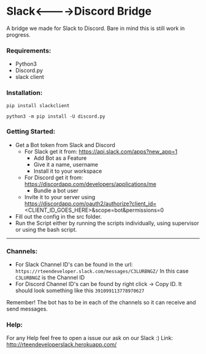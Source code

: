 # Slack<---->Discord Bridge 
A bridge we made for Slack to Discord. Bare in mind this is still work in progress.

### Requirements:
* Python3 
* Discord.py
* slack client

### Installation:
`pip install slackclient`

`python3 -m pip install -U discord.py`

### Getting Started:
* Get a Bot token from Slack and Discord
  * For Slack get it from: https://api.slack.com/apps?new_app=1
      * Add Bot as a Feature
      * Give it a name, username
      * Install it to your workspace
  * For Discord get it from: https://discordapp.com/developers/applications/me
      * Bundle a bot user
  * Invite it to your server using https://discordapp.com/oauth2/authorize?client_id=<CLIENT_ID_GOES_HERE>&scope=bot&permissions=0
* Fill out the config in the src folder.
* Run the Script either by running the scripts individually, using supervisor or using the bash script.

---
### Channels:
* For Slack Channel ID's can be found in the url: `https://rteendeveloper.slack.com/messages/C3LURBNGZ/`
In this case `C3LURBNGZ` is the Channel ID
* For Discord Channel ID's can be found by right click -> Copy ID. It should look something like this `391099113778970627`

Remember! The bot has to be in each of the channels so it can receive and send messages.


### Help:

For any Help feel free to open a issue our ask on our Slack :)
Link:  http://rteendeveloperslack.herokuapp.com/




